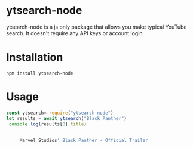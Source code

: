 # ytsearch-node

ytsearch-node is a js only package that allows you make typical YouTube search. It doesn't require any API keys or account login.



# Installation

``` pip
npm install ytsearch-node 
```







# Usage

``` js
const ytsearch= require("ytsearch-node")
let results = await ytsearch("Black Panther")
 console.log(results[0].title)
 
    
     Marvel Studios' Black Panther - Official Trailer
 ```
